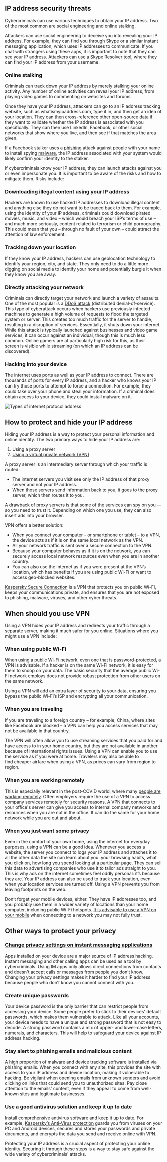 ## IP address security threats

Cybercriminals can use various techniques to obtain your IP address. Two of the most common are social engineering and online stalking.

Attackers can use social engineering to deceive you into revealing your IP address. For example, they can find you through Skype or a similar instant messaging application, which uses IP addresses to communicate. If you chat with strangers using these apps, it is important to note that they can see your IP address. Attackers can use a Skype Resolver tool, where they can find your IP address from your username.


### Online stalking

Criminals can track down your IP address by merely stalking your online activity. Any number of online activities can reveal your IP address, from playing video games to commenting on websites and forums.

Once they have your IP address, attackers can go to an IP address tracking website, such as whatismyipaddress.com, type it in, and then get an idea of your location. They can then cross-reference other open-source data if they want to validate whether the IP address is associated with you specifically. They can then use LinkedIn, Facebook, or other social networks that show where you live, and then see if that matches the area given.

If a Facebook stalker uses a [phishing](https://www.kaspersky.com/resource-center/preemptive-safety/phishing-prevention-tips) attack against people with your name to install spying [malware](https://www.kaspersky.com/resource-center/threats/malware-protection), the IP address associated with your system would likely confirm your identity to the stalker.

If cybercriminals know your IP address, they can launch attacks against you or even impersonate you. It is important to be aware of the risks and how to mitigate them. Risks include:

### Downloading illegal content using your IP address

Hackers are known to use hacked IP addresses to download illegal content and anything else they do not want to be traced back to them. For example, using the identity of your IP address, criminals could download pirated movies, music, and video – which would breach your ISP’s terms of use – and much more seriously, content related to terrorism or child pornography. This could mean that you – through no fault of your own – could attract the attention of law enforcement.

### Tracking down your location

If they know your IP address, hackers can use geolocation technology to identify your region, city, and state. They only need to do a little more digging on social media to identify your home and potentially burgle it when they know you are away.

### Directly attacking your network

Criminals can directly target your network and launch a variety of assaults. One of the most popular is a [DDoS attack](https://www.kaspersky.com/resource-center/threats/ddos-attacks) (distributed denial-of-service). This type of cyberattack occurs when hackers use previously infected machines to generate a high volume of requests to flood the targeted system or server. This creates too much traffic for the server to handle, resulting in a disruption of services. Essentially, it shuts down your internet. While this attack is typically launched against businesses and video game services, it can occur against an individual, though this is much less common. Online gamers are at particularly high risk for this, as their screen is visible while streaming (on which an IP address can be discovered).

### Hacking into your device

The internet uses ports as well as your IP address to connect. There are thousands of ports for every IP address, and a hacker who knows your IP can try those ports to attempt to force a connection. For example, they could take over your phone and steal your information. If a criminal does obtain access to your device, they could install malware on it.

![Types of internet protocol address](https://www.kaspersky.com/content/en-global/images/repository/isc/2020/what-is-an-ip-address2.jpg)

## How to protect and hide your IP address

Hiding your IP address is a way to protect your personal information and online identity. The two primary ways to hide your IP address are:

1. Using a proxy server
2. [Using a virtual private network (VPN)](https://www.kaspersky.com/vpn-secure-connection)

A proxy server is an intermediary server through which your traffic is routed:

- The internet servers you visit see only the IP address of that proxy server and not your IP address.
- When those servers send information back to you, it goes to the proxy server, which then routes it to you.

A drawback of proxy servers is that some of the services can spy on you — so you need to trust it. Depending on which one you use, they can also insert ads into your browser.

VPN offers a better solution:

- When you connect your computer – or smartphone or tablet – to a VPN, the device acts as if it is on the same local network as the VPN.
- All your network traffic is sent over a secure connection to the VPN.
- Because your computer behaves as if it is on the network, you can securely access local network resources even when you are in another country.
- You can also use the internet as if you were present at the VPN’s location, which has benefits if you are using public Wi-Fi or want to access geo-blocked websites.

[Kaspersky Secure Connection](https://www.kaspersky.com/vpn-connection) is a VPN that protects you on public Wi-Fi, keeps your communications private, and ensures that you are not exposed to phishing, malware, viruses, and other cyber threats.

## When should you use VPN

Using a VPN hides your IP address and redirects your traffic through a separate server, making it much safer for you online. Situations where you might use a VPN include:

### When using public Wi-Fi

When using a [public Wi-Fi network](https://www.kaspersky.com/resource-center/preemptive-safety/public-wifi), even one that is password-protected, a VPN is advisable. If a hacker is on the same Wi-Fi network, it is easy for them to snoop on your data. The basic security that the average public Wi-Fi network employs does not provide robust protection from other users on the same network.

Using a VPN will add an extra layer of security to your data, ensuring you bypass the public Wi-Fi’s ISP and encrypting all your communication.

### When you are traveling

If you are traveling to a foreign country – for example, China, where sites like Facebook are blocked – a VPN can help you access services that may not be available in that country. 

The VPN will often allow you to use streaming services that you paid for and have access to in your home country, but they are not available in another because of international rights issues. Using a VPN can enable you to use the service as if you were at home. Travelers may also be able to find cheaper airfare when using a VPN, as prices can vary from region to region.

### When you are working remotely

This is especially relevant in the post-COVID world, where many [people are working remotely](https://www.kaspersky.com/resource-center/threats/remote-working-how-to-stay-safe). Often employers require the use of a VPN to access company services remotely for security reasons. A VPN that connects to your office's server can give you access to internal company networks and resources when you are not in the office. It can do the same for your home network while you are out and about. 

### When you just want some privacy

Even in the comfort of your own home, using the internet for everyday purposes, using a VPN can be a good idea. Whenever you access a website, the server you connect to logs your IP address and attaches it to all the other data the site can learn about you: your browsing habits, what you click on, how long you spend looking at a particular page. They can sell this data to advertising companies who use it to tailor ads straight to you. This is why ads on the internet sometimes feel oddly personal: it’s because they are. Your IP address can also be used to track your location, even when your location services are turned off. Using a VPN prevents you from leaving footprints on the web.

Don’t forget your mobile devices, either. They have IP addresses too, and you probably use them in a wider variety of locations than your home computer, including public Wi-Fi hotspots. [It is advisable to use a VPN on your mobile](https://www.kaspersky.com/resource-center/threats/why-use-vpn-on-smartphone) when connecting to a network you may not fully trust.

## Other ways to protect your privacy

### [Change privacy settings on instant messaging applications](https://support.skype.com/en/faq/FA339/how-do-i-change-my-skype-settings)

Apps installed on your device are a major source of IP address hacking. Instant messaging and other calling apps can be used as a tool by cybercriminals. Using IM apps only allows direct connections from contacts and doesn't accept calls or messages from people you don’t know. Changing your privacy settings makes it harder to find your IP address because people who don’t know you cannot connect with you.

### Create unique passwords

Your device password is the only barrier that can restrict people from accessing your device. Some people prefer to stick to their devices' default passwords, which makes them vulnerable to attack. Like all your accounts, your device needs to have a unique and strong password that is not easy to decode. A strong password contains a mix of upper- and lower-case letters, numerals, and characters. This will help to safeguard your device against IP address hacking.

### Stay alert to phishing emails and malicious content

A high proportion of malware and device tracking software is installed via phishing emails. When you connect with any site, this provides the site with access to your IP address and device location, making it vulnerable to hacking. Be vigilant when opening emails from unknown senders and avoid clicking on links that could send you to unauthorized sites. Pay close attention to the emails' content, even if they appear to come from well-known sites and legitimate businesses.

### Use a good antivirus solution and keep it up to date

Install comprehensive antivirus software and keep it up to date. For example, [Kaspersky’s Anti-Virus protection](https://www.kaspersky.com/free-antivirus) guards you from viruses on your PC and Android devices, secures and stores your passwords and private documents, and encrypts the data you send and receive online with VPN.

Protecting your IP address is a crucial aspect of protecting your online identity. Securing it through these steps is a way to stay safe against the wide variety of cybercriminals' attacks.

